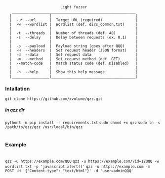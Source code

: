 
                             Light fuzzer
       ________________________________________________________
      |                 |                                      |
      |  -u* --url      |  Target URL (required)               |
      |  -w  --wordlist |  Wordlist (def. dirs_common.txt)     |
      |                 |                                      |
      |  -t  --threads  |  Number of threads (def. 40)         |
      |  -s  --delay    |  Delay between requests (ex. 0.1)    |
      |                 |                                      |
      |  -p  --payload  |  Payload string (goes after QQQ)     |
      |  -H  --headers  |  Set request header (JSON format)    |
      |  -d  --data     |  Set request data                    |
      |  -m  --method   |  Set request method (def. GET)       |
      |  --match-code   |  Match status code (def. Disabled)   |
      |                 |                                      |
      |  -h  --help     |  Show this help message              |
      |_________________|______________________________________|
    
    
<h3>Intallation</h3>
<code>git clone https://github.com/xvolume/qzz.git</code>
<h5>In qzz dir</h5>
<code>python3 -m pip install -r requirements.txt</code>
<code>sudo chmod +x qzz</code>
<code>sudo ln -s /path/to/qzz/qzz /usr/local/bin/qzz</code>
<br><br>
<h3>Example</h3><br>
    <code>qzz -u https://example.com/QQQ</code>
    <code>qzz -u https://example.com/?id=12QQQ -w wordlist.txt -p 'javascript:alert()'</code>
    <code>qzz -u https://example.com -m POST -H '{"Content-type": "text/html"}' -d 'user=adminQQQ'</code>
